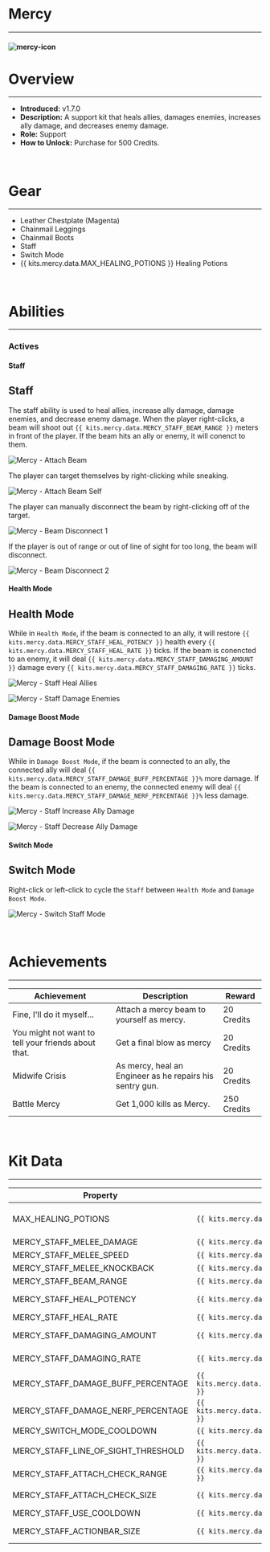 # Mercy

***

#### ![mercy-icon](../assets/icons/mercy-icon.jpg)

# Overview
***
- **Introduced:** v1.7.0
- **Description:** A support kit that heals allies, damages enemies, increases ally damage, and decreases enemy damage.
- **Role:** Support
- **How to Unlock:** Purchase for 500 Credits.

<br />  

# Gear
***
- Leather Chestplate (Magenta)
- Chainmail Leggings
- Chainmail Boots
- Staff
- Switch Mode
- {{ kits.mercy.data.MAX_HEALING_POTIONS }} Healing Potions

<br />  

# Abilities
***
### Actives
<!-- tabs:start -->
#### **Staff**
## Staff
The staff ability is used to heal allies, increase ally damage, damage enemies, and decrease enemy damage. When the player right-clicks, a beam will shoot out `{{ kits.mercy.data.MERCY_STAFF_BEAM_RANGE }}` meters in front of the player. If the beam hits an ally or enemy, it will conenct to them.

![Mercy - Attach Beam](../assets/kits/mercy/Mercy%20-%20Attach%20Beam.gif)

The player can target themselves by right-clicking while sneaking.

![Mercy - Attach Beam Self](../assets/kits/mercy/Mercy%20-%20Attach%20Beam%20Self.gif)

The player can manually disconnect the beam by right-clicking off of the target.

![Mercy - Beam Disconnect 1](../assets/kits/mercy/Mercy%20-%20Beam%20Disconnect%201.gif)

If the player is out of range or out of line of sight for too long, the beam will disconnect.

![Mercy - Beam Disconnect 2](../assets/kits/mercy/Mercy%20-%20Beam%20Disconnect%202.gif)

<!-- tabs:start -->
#### **Health Mode**
## Health Mode
While in `Health Mode`, if the beam is connected to an ally, it will restore `{{ kits.mercy.data.MERCY_STAFF_HEAL_POTENCY }}` health every `{{ kits.mercy.data.MERCY_STAFF_HEAL_RATE }}` ticks. If the beam is conencted to an enemy, it will deal `{{ kits.mercy.data.MERCY_STAFF_DAMAGING_AMOUNT }}` damage every `{{ kits.mercy.data.MERCY_STAFF_DAMAGING_RATE }}` ticks.

![Mercy - Staff Heal Allies](../assets/kits/mercy/Mercy%20-%20Staff%20Heal%20Allies.gif)

![Mercy - Staff Damage Enemies](../assets/kits/mercy/Mercy%20-%20Staff%20Damage%20Enemies.gif)

#### **Damage Boost Mode**
## Damage Boost Mode
While in `Damage Boost Mode`, if the beam is connected to an ally, the connected ally will deal `{{ kits.mercy.data.MERCY_STAFF_DAMAGE_BUFF_PERCENTAGE }}%` more damage. If the beam is connected to an enemy, the connected enemy will deal `{{ kits.mercy.data.MERCY_STAFF_DAMAGE_NERF_PERCENTAGE }}%` less damage.

![Mercy - Staff Increase Ally Damage](../assets/kits/mercy/Mercy%20-%20Staff%20Increase%20Ally%20Damage.gif)

![Mercy - Staff Decrease Ally Damage](../assets/kits/mercy/Mercy%20-%20Staff%20Decrease%20Ally%20Damage.gif)

<!-- tabs:end -->

#### **Switch Mode**
## Switch Mode
Right-click or left-click to cycle the `Staff` between `Health Mode` and `Damage Boost Mode`.

![Mercy - Switch Staff Mode](../assets/kits/mercy/Mercy%20-%20Switch%20Staff%20Mode.gif)

<!-- tabs:end -->

<br />

# Achievements
***

| Achievement | Description | Reward |
| ----------- | ----------- | ------ |
| Fine, I'll do it myself... | Attach a mercy beam to yourself as mercy. | 20 Credits |
| You might not want to tell your friends about that. | Get a final blow as mercy | 20 Credits |
| Midwife Crisis | As mercy, heal an Engineer as he repairs his sentry gun. | 20 Credits |
| Battle Mercy | Get 1,000 kills as Mercy. | 250 Credits |

<br />  

# Kit Data
***

| Property | Value | Description |
|----------|-------|-------------|
| MAX_HEALING_POTIONS | `{{ kits.mercy.data.MAX_HEALING_POTIONS }}` | {{ kitDataSharedDescriptions.MAX_HEALING_POTIONS }} |
| MERCY_STAFF_MELEE_DAMAGE | `{{ kits.mercy.data.MERCY_STAFF_MELEE_DAMAGE }}` | The base damage of the staff. |
| MERCY_STAFF_MELEE_SPEED | `{{ kits.mercy.data.MERCY_STAFF_MELEE_SPEED }}` | The base speed of the staff. |
| MERCY_STAFF_MELEE_KNOCKBACK | `{{ kits.mercy.data.MERCY_STAFF_MELEE_KNOCKBACK }}` | The knockback level of the staff. |
| MERCY_STAFF_BEAM_RANGE | `{{ kits.mercy.data.MERCY_STAFF_BEAM_RANGE }}` | The connection range, in meters, of the staff. |
| MERCY_STAFF_HEAL_POTENCY | `{{ kits.mercy.data.MERCY_STAFF_HEAL_POTENCY }}` | The amount of health that the staff heals to allies while in Health Mode. |
| MERCY_STAFF_HEAL_RATE | `{{ kits.mercy.data.MERCY_STAFF_HEAL_RATE }}` | The rate, in ticks, that the staff heals allies. |
| MERCY_STAFF_DAMAGING_AMOUNT | `{{ kits.mercy.data.MERCY_STAFF_DAMAGING_AMOUNT }}` | The amount of damage that the staff deals to enemies while in Health Mode.|
| MERCY_STAFF_DAMAGING_RATE | `{{ kits.mercy.data.MERCY_STAFF_DAMAGING_RATE }}` | The rate, in ticks, that the staff deals damage to enemies. |
| MERCY_STAFF_DAMAGE_BUFF_PERCENTAGE | `{{ kits.mercy.data.MERCY_STAFF_DAMAGE_BUFF_PERCENTAGE }}` | The damage increase percentage that the staff provides to allies while in Damage Boost Mode. |
| MERCY_STAFF_DAMAGE_NERF_PERCENTAGE | `{{ kits.mercy.data.MERCY_STAFF_DAMAGE_NERF_PERCENTAGE }}` | The damage decrease percentage that the staff inflicts to enemies while in Damage Boost Mode. |
| MERCY_SWITCH_MODE_COOLDOWN | `{{ kits.mercy.data.MERCY_SWITCH_MODE_COOLDOWN }}` | The cooldown, in ticks, of the Switch Mode Ability.  |
| MERCY_STAFF_LINE_OF_SIGHT_THRESHOLD | `{{ kits.mercy.data.MERCY_STAFF_LINE_OF_SIGHT_THRESHOLD }}` | The threshold, in ticks, that the beam will become disconnected for being out of line of sight. |
| MERCY_STAFF_ATTACH_CHECK_RANGE | `{{ kits.mercy.data.MERCY_STAFF_ATTACH_CHECK_RANGE }}` | The beam's initial connection range in meters. |
| MERCY_STAFF_ATTACH_CHECK_SIZE | `{{ kits.mercy.data.MERCY_STAFF_ATTACH_CHECK_SIZE }}` | The size of the hitbox that is used during the beam's initial connection. |
| MERCY_STAFF_USE_COOLDOWN | `{{ kits.mercy.data.MERCY_STAFF_USE_COOLDOWN }}` | The cooldown, in ticks, after using the staff ability. |
| MERCY_STAFF_ACTIONBAR_SIZE | `{{ kits.mercy.data.MERCY_STAFF_ACTIONBAR_SIZE }}` | The size of the connected ally's health bar that is displayed in the player's actionbar. |
